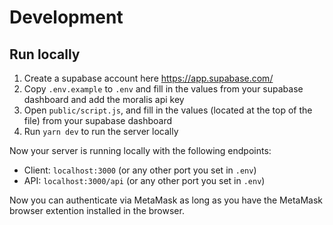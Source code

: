 # Development

## Run locally

1. Create a supabase account here https://app.supabase.com/
2. Copy `.env.example` to `.env` and fill in the values from your supabase dashboard and add the moralis api key
3. Open `public/script.js`, and fill in the values (located at the top of the file) from your supabase dashboard
4. Run `yarn dev` to run the server locally

Now your server is running locally with the following endpoints:

- Client: `localhost:3000` (or any other port you set in `.env`)
- API: `localhost:3000/api` (or any other port you set in `.env`)

Now you can authenticate via MetaMask as long as you have the MetaMask browser extention installed in the browser.
